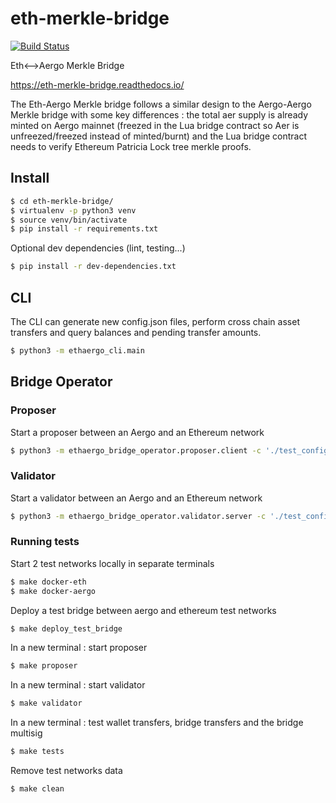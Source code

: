 # eth-merkle-bridge

[![Build Status](https://travis-ci.org/aergoio/eth-merkle-bridge.svg?branch=master)](https://travis-ci.org/aergoio/eth-merkle-bridge)

Eth&lt;-->Aergo Merkle Bridge 

https://eth-merkle-bridge.readthedocs.io/

The Eth-Aergo Merkle bridge follows a similar design to the Aergo-Aergo Merkle bridge with some key differences : the total aer supply is already minted on Aergo mainnet (freezed in the Lua bridge contract so Aer is unfreezed/freezed instead of minted/burnt) and the Lua bridge contract needs to verify Ethereum Patricia Lock tree merkle proofs.


## Install
```sh
$ cd eth-merkle-bridge/
$ virtualenv -p python3 venv
$ source venv/bin/activate
$ pip install -r requirements.txt
```

Optional dev dependencies (lint, testing...)
```sh
$ pip install -r dev-dependencies.txt
```

## CLI
The CLI can generate new config.json files, perform cross chain asset transfers and query balances and pending transfer amounts. 
```sh
$ python3 -m ethaergo_cli.main
```

## Bridge Operator
### Proposer
Start a proposer between an Aergo and an Ethereum network
```sh
$ python3 -m ethaergo_bridge_operator.proposer.client -c './test_config.json' -a 'aergo-local' -e 'eth-poa-local' --eth_block_time 3 --privkey_name "proposer" --anchoring_on
```

### Validator
Start a validator between an Aergo and an Ethereum network
```sh
$ python3 -m ethaergo_bridge_operator.validator.server -c './test_config.json' -a 'aergo-local' -e 'eth-poa-local' --validator_index 1 --privkey_name "validator" --anchoring_on
```

### Running tests
Start 2 test networks locally in separate terminals
```sh
$ make docker-eth
$ make docker-aergo
```

Deploy a test bridge between aergo and ethereum test networks
```sh
$ make deploy_test_bridge
```
In a new terminal : start proposer
```sh
$ make proposer
```
In a new terminal : start validator
```sh
$ make validator
```

In a new terminal : test wallet transfers, bridge transfers and the bridge multisig
```sh
$ make tests
```
Remove test networks data
```sh
$ make clean
```
